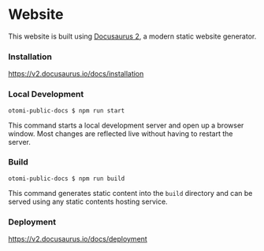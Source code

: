 <html>
<head>
<meta name='robots' content='noindex,nofollow' />
</head>
</html>

# Website

This website is built using [Docusaurus 2](https://v2.docusaurus.io/), a modern static website generator.

### Installation

https://v2.docusaurus.io/docs/installation

### Local Development

```
otomi-public-docs $ npm run start
```

This command starts a local development server and open up a browser window. Most changes are reflected live without having to restart the server.

### Build

```
otomi-public-docs $ npm run build
```

This command generates static content into the `build` directory and can be served using any static contents hosting service.

### Deployment

https://v2.docusaurus.io/docs/deployment
